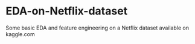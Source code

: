 # EDA-on-Netflix-dataset
Some basic EDA and feature engineering on a Netflix dataset available on kaggle.com
